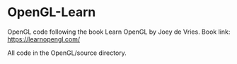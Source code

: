 # OpenGL-Learn
 OpenGL code following the book Learn OpenGL by Joey de Vries.
 Book link: https://learnopengl.com/
 
 All code in the OpenGL/source directory. 
